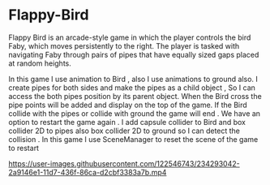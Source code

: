 # Flappy-Bird
 
Flappy Bird is an arcade-style game in which the player controls the bird Faby, which moves persistently to the right. The player is tasked with navigating Faby through pairs of pipes that have equally sized gaps placed at random heights.

In this game I use animation to Bird , also I use animations to ground also. I create pipes for both sides and make the pipes as a child object , So I can access the both pipes position by its parent object. When the Bird cross the pipe points will be added and display on the top of the game. If the Bird collide with the pipes or collide with ground the game will end . We have an option to restart the game again . I add capsule collider to Bird and box collider 2D to pipes also box collider 2D to ground so I can detect the collision . In this game I use SceneManager to reset the scene of the game to restart


https://user-images.githubusercontent.com/122546743/234293042-2a9146e1-11d7-436f-86ca-d2cbf3383a7b.mp4

